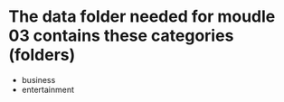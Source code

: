 # The data folder needed for moudle 03 contains these categories (folders)
- business
- entertainment

